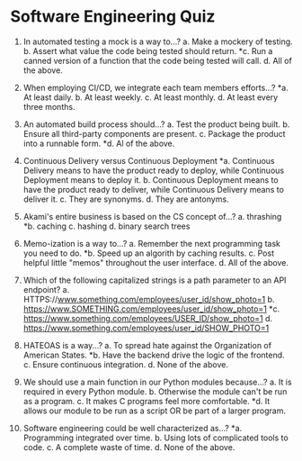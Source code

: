 # Software Engineering Quiz


1. In automated testing a mock is a way to...?
a. Make a mockery of testing.
b. Assert what value the code being tested should return.
*c. Run a canned version of a function that the code being tested will call.
d. All of the above.

1. When employing CI/CD, we integrate each team members efforts...?
*a. At least daily.
b. At least weekly.
c. At least monthly.
d. At least every three months.

1. An automated build process should...?
a. Test the product being built.
b. Ensure all third-party components are present.
c. Package the product into a runnable form.
*d. Al of the above.

1. Continuous Delivery versus Continuous Deployment
*a. Continuous Delivery means to have the product ready to deploy, while Continuous Deployment means to deploy it.
b. Continuous Deployment means to have the product ready to deliver, while Continuous Delivery means to deliver it.
c. They are synonyms.
d. They are antonyms.

1. Akami's entire business is based on the CS concept of...?
a. thrashing
*b. caching
c. hashing
d. binary search trees

1. Memo-ization is a way to...?
a. Remember the next programming task you need to do.
*b. Speed up an algorith by caching results.
c. Post helpful little "memos" throughout the user interface.
d. All of the above.

1. Which of the following capitalized strings is a path parameter to an API endpoint?
a. HTTPS://www.something.com/employees/user_id/show_photo=1
b. https://www.SOMETHING.com/employees/user_id/show_photo=1
*c. https://www.something.com/employees/USER_ID/show_photo=1
d. https://www.something.com/employees/user_id/SHOW_PHOTO=1

1. HATEOAS is a way...?
a. To spread hate against the Organization of American States.
*b. Have the backend drive the logic of the frontend.
c. Ensure continuous integration.
d. None of the above.

1. We should use a main function in our Python modules because...?
a. It is required in every Python module.
b. Otherwise the module can't be run as a program.
c. It makes C programs feel more comfortable.
*d. It allows our module to be run as a script OR be part of a larger program.

1. Software engineering could be well characterized as...?
*a. Programming integrated over time.
b. Using lots of complicated tools to code.
c. A complete waste of time.
d. None of the above.

